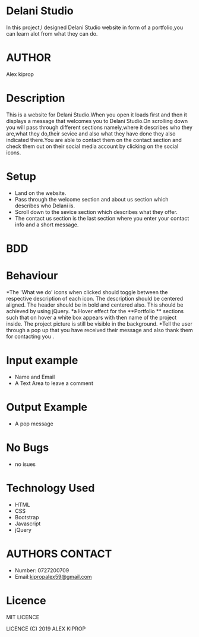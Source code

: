 # Delani Studio
In this project,I designed Delani Studio website in form of a portfolio,you can learn alot from what they can do.
# AUTHOR
Alex kiprop
# Description 
This is a website for Delani Studio.When you open it loads first and then it displays a message that welcomes you to Delani Studio.On scrolling down you will pass through different sections namely,where it describes who they are,what they do,their sevice and also what they have done they also indicated there.You are able to contact them on the contact section and check them out on their social media account by clicking on the social icons.
# Setup
* Land on the website.
* Pass through the welcome section and about us section which describes who Delani is.
* Scroll down to the sevice section which describes what they offer.
* The contact us section is the last section where you enter your contact info and a short         message.
# BDD

# Behaviour
*The 'What we do' icons when clicked should toggle between the respective description of each icon. The description should be centered aligned. The header should be in bold and centered also. This should be achieved by using jQuery. *a Hover effect for the **Portfolio ** sections such that on hover a white box appears with then name of the project inside. The project picture is still be visible in the background. *Tell the user through a pop up that you have received their message and also thank them for contacting you .
# Input example
* Name and Email
* A Text Area to leave a comment
# Output Example
* A pop message
# No Bugs
* no isues
# Technology Used
* HTML
* CSS
* Bootstrap
* Javascript
* jQuery
# AUTHORS CONTACT
* Number: 0727200709
* Email:kipropalex59@gmail.com
# Licence
  MIT LICENCE

  LICENCE (C) 2019 ALEX KIPROP